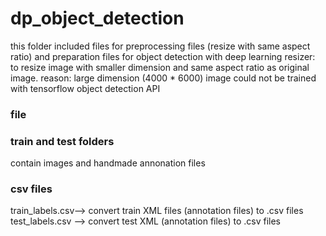 # dp_object_detection
this folder included files for preprocessing files (resize with same aspect ratio) and preparation files for object detection with deep learning 
resizer: to resize image with smaller dimension and same aspect ratio as original image.
reason: large dimension (4000 * 6000) image could not be trained with tensorflow object detection API 
### file ####
### train and test folders ###
contain images and handmade annonation files
### csv files ###
train_labels.csv--> convert train XML files (annotation files) to .csv files
test_labels.csv --> convert test XML (annotation files) to .csv files
